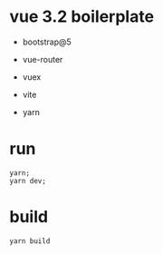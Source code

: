 # vue 3.2 boilerplate 

- bootstrap@5
- vue-router
- vuex

- vite
- yarn

# run 

```
yarn;
yarn dev;
```

# build 

```
yarn build
```
